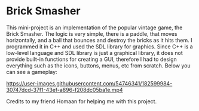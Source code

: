 Brick Smasher
==================
This mini-project is an implementation of the popular vintage game, the Brick Smasher. The logic is very simple, there is a paddle, that moves horizontally, and a ball that bounces and destroy the bricks as it hits them. I programmed it in C++ and used the SDL library for graphics. Since C++ is a low-level language and SDL library is just a graphical library, it does not provide built-in functions for creating a GUI, therefore I had to design everything such as the icons, buttons, menus, etc from scratch. Below you can see a gameplay:


https://user-images.githubusercontent.com/54746341/182599984-30747dcd-37f1-43ef-a896-f208dc05ba1e.mp4

Credits to my friend Homaan for helping me with this project.

